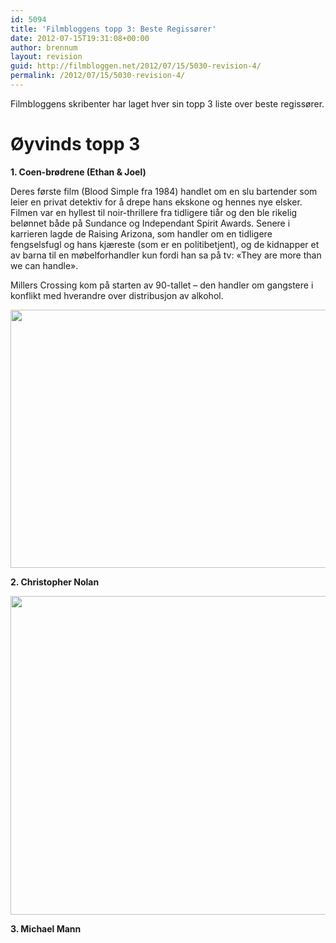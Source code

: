 ```yaml
---
id: 5094
title: 'Filmbloggens topp 3: Beste Regissører'
date: 2012-07-15T19:31:08+00:00
author: brennum
layout: revision
guid: http://filmbloggen.net/2012/07/15/5030-revision-4/
permalink: /2012/07/15/5030-revision-4/
---
```

Filmbloggens skribenter har laget hver sin topp 3 liste over beste regissører.

# Øyvinds topp 3

**1. Coen-brødrene (Ethan & Joel)**

Deres første film (Blood Simple fra 1984) handlet om en slu bartender som leier en privat detektiv for å drepe hans ekskone og hennes nye elsker. Filmen var en hyllest til noir-thrillere fra tidligere tiår og den ble rikelig belønnet både på Sundance og Independant Spirit Awards. Senere i karrieren lagde de Raising Arizona, som handler om en tidligere fengselsfugl og hans kjæreste (som er en politibetjent), og de kidnapper et av barna til en møbelforhandler kun fordi han sa på tv: &laquo;They are more than we can handle&raquo;.

Millers Crossing kom på starten av 90-tallet &#8211; den handler om gangstere i konflikt med hverandre over distribusjon av alkohol.

<a href="http://filmbloggen.net/?attachment_id=5091" rel="attachment wp-att-5091"><img class="alignnone size-large wp-image-5091" src="http://filmbloggen.net/wp-content/uploads//2012/07/Coen-Brothers-Oscar-Pictures-620x413.jpg" alt="" width="620" height="413" /></a>

**2. Christopher Nolan**

<a href="http://filmbloggen.net/?attachment_id=5092" rel="attachment wp-att-5092"><img class="alignnone size-large wp-image-5092" src="http://filmbloggen.net/wp-content/uploads//2012/07/Christopher-Nolan-Wallpapers-5-620x510.jpg" alt="" width="620" height="510" /></a>

**3. Michael Mann**

&nbsp;